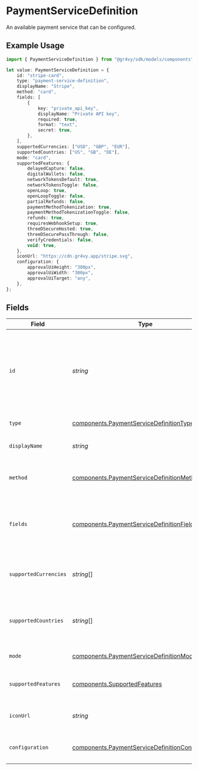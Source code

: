 # PaymentServiceDefinition

An available payment service that can be configured.

## Example Usage

```typescript
import { PaymentServiceDefinition } from "@gr4vy/sdk/models/components";

let value: PaymentServiceDefinition = {
    id: "stripe-card",
    type: "payment-service-definition",
    displayName: "Stripe",
    method: "card",
    fields: [
        {
            key: "private_api_key",
            displayName: "Private API key",
            required: true,
            format: "text",
            secret: true,
        },
    ],
    supportedCurrencies: ["USD", "GBP", "EUR"],
    supportedCountries: ["US", "GB", "DE"],
    mode: "card",
    supportedFeatures: {
        delayedCapture: false,
        digitalWallets: false,
        networkTokensDefault: true,
        networkTokensToggle: false,
        openLoop: true,
        openLoopToggle: false,
        partialRefunds: false,
        paymentMethodTokenization: true,
        paymentMethodTokenizationToggle: false,
        refunds: true,
        requiresWebhookSetup: true,
        threeDSecureHosted: true,
        threeDSecurePassThrough: false,
        verifyCredentials: false,
        void: true,
    },
    iconUrl: "https://cdn.gr4vy.app/stripe.svg",
    configuration: {
        approvalUiHeight: "300px",
        approvalUiWidth: "300px",
        approvalUiTarget: "any",
    },
};
```

## Fields

| Field                                                                                                                | Type                                                                                                                 | Required                                                                                                             | Description                                                                                                          | Example                                                                                                              |
| -------------------------------------------------------------------------------------------------------------------- | -------------------------------------------------------------------------------------------------------------------- | -------------------------------------------------------------------------------------------------------------------- | -------------------------------------------------------------------------------------------------------------------- | -------------------------------------------------------------------------------------------------------------------- |
| `id`                                                                                                                 | *string*                                                                                                             | :heavy_minus_sign:                                                                                                   | The ID of the payment service. This is the underlying provider followed by a dash followed by the payment method ID. | stripe-card                                                                                                          |
| `type`                                                                                                               | [components.PaymentServiceDefinitionType](../../models/components/paymentservicedefinitiontype.md)                   | :heavy_minus_sign:                                                                                                   | `payment-service-definition`.                                                                                        | payment-service-definition                                                                                           |
| `displayName`                                                                                                        | *string*                                                                                                             | :heavy_minus_sign:                                                                                                   | The display name of this service.                                                                                    | Stripe                                                                                                               |
| `method`                                                                                                             | [components.PaymentServiceDefinitionMethod](../../models/components/paymentservicedefinitionmethod.md)               | :heavy_minus_sign:                                                                                                   | The ID of the payment method that this services handles.                                                             | card                                                                                                                 |
| `fields`                                                                                                             | [components.PaymentServiceDefinitionFields](../../models/components/paymentservicedefinitionfields.md)[]             | :heavy_minus_sign:                                                                                                   | A list of fields that need to be submitted when activating the payment. service.                                     |                                                                                                                      |
| `supportedCurrencies`                                                                                                | *string*[]                                                                                                           | :heavy_minus_sign:                                                                                                   | A list of three-letter ISO currency codes that this service supports.                                                | [<br/>"USD",<br/>"GBP",<br/>"EUR"<br/>]                                                                              |
| `supportedCountries`                                                                                                 | *string*[]                                                                                                           | :heavy_minus_sign:                                                                                                   | A list of two-letter ISO country codes that this service supports.                                                   | [<br/>"US",<br/>"GB",<br/>"DE"<br/>]                                                                                 |
| `mode`                                                                                                               | [components.PaymentServiceDefinitionMode](../../models/components/paymentservicedefinitionmode.md)                   | :heavy_minus_sign:                                                                                                   | The mode of this payment service.                                                                                    | card                                                                                                                 |
| `supportedFeatures`                                                                                                  | [components.SupportedFeatures](../../models/components/supportedfeatures.md)                                         | :heavy_minus_sign:                                                                                                   | Features supported by the payment definition.                                                                        |                                                                                                                      |
| `iconUrl`                                                                                                            | *string*                                                                                                             | :heavy_minus_sign:                                                                                                   | An icon to display for the payment service.                                                                          | https://cdn.gr4vy.app/stripe.svg                                                                                     |
| `configuration`                                                                                                      | [components.PaymentServiceDefinitionConfiguration](../../models/components/paymentservicedefinitionconfiguration.md) | :heavy_minus_sign:                                                                                                   | Configuration items for the payment service.                                                                         |                                                                                                                      |